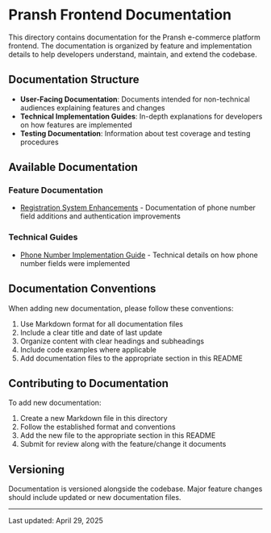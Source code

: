 # Pransh Frontend Documentation

This directory contains documentation for the Pransh e-commerce platform frontend. The documentation is organized by feature and implementation details to help developers understand, maintain, and extend the codebase.

## Documentation Structure

- **User-Facing Documentation**: Documents intended for non-technical audiences explaining features and changes
- **Technical Implementation Guides**: In-depth explanations for developers on how features are implemented
- **Testing Documentation**: Information about test coverage and testing procedures

## Available Documentation

### Feature Documentation

- [Registration System Enhancements](./registration-phone-number-changes.md) - Documentation of phone number field additions and authentication improvements

### Technical Guides

- [Phone Number Implementation Guide](./phone-number-implementation-guide.md) - Technical details on how phone number fields were implemented

## Documentation Conventions

When adding new documentation, please follow these conventions:

1. Use Markdown format for all documentation files
2. Include a clear title and date of last update
3. Organize content with clear headings and subheadings
4. Include code examples where applicable
5. Add documentation files to the appropriate section in this README

## Contributing to Documentation

To add new documentation:

1. Create a new Markdown file in this directory
2. Follow the established format and conventions
3. Add the new file to the appropriate section in this README
4. Submit for review along with the feature/change it documents

## Versioning

Documentation is versioned alongside the codebase. Major feature changes should include updated or new documentation files.

---

Last updated: April 29, 2025
